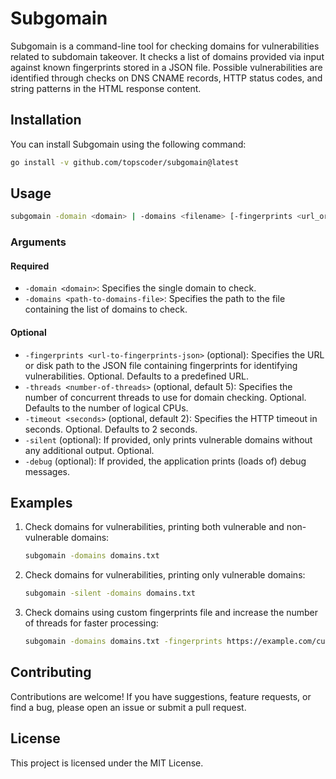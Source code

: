 # Subgomain

Subgomain is a command-line tool for checking domains for vulnerabilities related to subdomain takeover. It checks a list of domains provided via input against known fingerprints stored in a JSON file. Possible vulnerabilities are identified through checks on DNS CNAME records, HTTP status codes, and string patterns in the HTML response content.

## Installation

You can install Subgomain using the following command:

```bash
go install -v github.com/topscoder/subgomain@latest
```

## Usage

```bash
subgomain -domain <domain> | -domains <filename> [-fingerprints <url_or_local_path>] [-threads <int>] [-timeout <seconds>] [-silent] [-debug]
```

### Arguments

#### Required
- `-domain <domain>`: Specifies the single domain to check.
- `-domains <path-to-domains-file>`: Specifies the path to the file containing the list of domains to check.

#### Optional
- `-fingerprints <url-to-fingerprints-json>` (optional): Specifies the URL or disk path to the JSON file containing fingerprints for identifying vulnerabilities. Optional. Defaults to a predefined URL.
- `-threads <number-of-threads>` (optional, default 5): Specifies the number of concurrent threads to use for domain checking. Optional. Defaults to the number of logical CPUs.
- `-timeout <seconds>` (optional, default 2): Specifies the HTTP timeout in seconds. Optional. Defaults to 2 seconds.
- `-silent` (optional): If provided, only prints vulnerable domains without any additional output. Optional.
- `-debug` (optional): If provided, the application prints (loads of) debug messages.

## Examples

1. Check domains for vulnerabilities, printing both vulnerable and non-vulnerable domains:
   ```bash
   subgomain -domains domains.txt
   ```

2. Check domains for vulnerabilities, printing only vulnerable domains:
   ```bash
   subgomain -silent -domains domains.txt
   ```

3. Check domains using custom fingerprints file and increase the number of threads for faster processing:
   ```bash
   subgomain -domains domains.txt -fingerprints https://example.com/custom_fingerprints.json -threads 10
   ```

## Contributing

Contributions are welcome! If you have suggestions, feature requests, or find a bug, please open an issue or submit a pull request.

## License

This project is licensed under the MIT License.